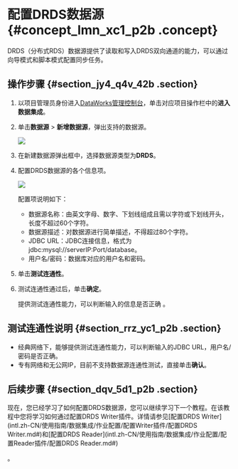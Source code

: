 # 配置DRDS数据源 {#concept_lmn_xc1_p2b .concept}

DRDS（分布式RDS）数据源提供了读取和写入DRDS双向通道的能力，可以通过向导模式和脚本模式配置同步任务。

## 操作步骤 {#section_jy4_q4v_42b .section}

1.  以项目管理员身份进入[DataWorks管理控制台](https://workbench.data.aliyun.com/console)，单击对应项目操作栏中的**进入数据集成**。
2.  单击**数据源** \> **新增数据源**，弹出支持的数据源。

    ![](http://static-aliyun-doc.oss-cn-hangzhou.aliyuncs.com/assets/img/16200/15421907087532_zh-CN.png)

3.  在新建数据源弹出框中，选择数据源类型为**DRDS**。
4.  配置DRDS数据源的各个信息项。

    ![](http://static-aliyun-doc.oss-cn-hangzhou.aliyuncs.com/assets/img/16200/15421907087533_zh-CN.png)

    配置项说明如下：

    -   数据源名称：由英文字母、数字、下划线组成且需以字符或下划线开头，长度不超过60个字符。
    -   数据源描述：对数据源进行简单描述，不得超过80个字符。
    -   JDBC URL：JDBC连接信息，格式为jdbc:mysql://serverIP:Port/database。
    -   用户名/密码：数据库对应的用户名和密码。
5.  单击**测试连通性**。
6.  测试连通性通过后，单击**确定**。

    提供测试连通性能力，可以判断输入的信息是否正确 。


## 测试连通性说明 {#section_rrz_yc1_p2b .section}

-   经典网络下，能够提供测试连通性能力，可以判断输入的JDBC URL，用户名/密码是否正确。
-   专有网络和无公网IP，目前不支持数据源连通性测试，直接单击**确认**。

## 后续步骤 {#section_dqv_5d1_p2b .section}

现在，您已经学习了如何配置DRDS数据源，您可以继续学习下一个教程。在该教程中您将学习如何通过配置DRDS Writer插件。详情请参见[配置DRDS Writer](intl.zh-CN/使用指南/数据集成/作业配置/配置Writer插件/配置DRDS Writer.md#)和[配置DRDS Reader](intl.zh-CN/使用指南/数据集成/作业配置/配置Reader插件/配置DRDS Reader.md#)

。

